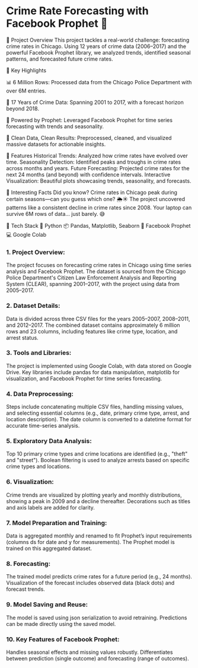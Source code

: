 # Crime Rate Forecasting with Facebook Prophet 🔎
📝 Project Overview
This project tackles a real-world challenge: forecasting crime rates in Chicago. Using 12 years of crime data (2006–2017) and the powerful Facebook Prophet library, we analyzed trends, identified seasonal patterns, and forecasted future crime rates.

🎯 Key Highlights

📊 6 Million Rows: Processed data from the Chicago Police Department with over 6M entries.

📅 17 Years of Crime Data: Spanning 2001 to 2017, with a forecast horizon beyond 2018.

🔮 Powered by Prophet: Leveraged Facebook Prophet for time series forecasting with trends and seasonality.

🌟 Clean Data, Clean Results: Preprocessed, cleaned, and visualized massive datasets for actionable insights.

🚀 Features
Historical Trends: Analyzed how crime rates have evolved over time.
Seasonality Detection: Identified peaks and troughs in crime rates across months and years.
Future Forecasting: Projected crime rates for the next 24 months (and beyond) with confidence intervals.
Interactive Visualization: Beautiful plots showcasing trends, seasonality, and forecasts.

📌 Interesting Facts
Did you know?
Crime rates in Chicago peak during certain seasons—can you guess which one? 🌦️☀️
The project uncovered patterns like a consistent decline in crime rates since 2008.
Your laptop can survive 6M rows of data… just barely. 😅

🔧 Tech Stack
🐍 Python
📦 Pandas, Matplotlib, Seaborn
🔮 Facebook Prophet
💻 Google Colab

### 1. Project Overview:
The project focuses on forecasting crime rates in Chicago using time series analysis and Facebook Prophet.
The dataset is sourced from the Chicago Police Department's Citizen Law Enforcement Analysis and Reporting System (CLEAR), spanning 2001–2017, with the project using data from 2005–2017.

### 2. Dataset Details:
Data is divided across three CSV files for the years 2005–2007, 2008–2011, and 2012–2017.
The combined dataset contains approximately 6 million rows and 23 columns, including features like crime type, location, and arrest status.

### 3. Tools and Libraries:
The project is implemented using Google Colab, with data stored on Google Drive.
Key libraries include pandas for data manipulation, matplotlib for visualization, and Facebook Prophet for time series forecasting.

### 4. Data Preprocessing:
Steps include concatenating multiple CSV files, handling missing values, and selecting essential columns (e.g., date, primary crime type, arrest, and location description).
The date column is converted to a datetime format for accurate time-series analysis.

### 5. Exploratory Data Analysis:
Top 10 primary crime types and crime locations are identified (e.g., "theft" and "street").
Boolean filtering is used to analyze arrests based on specific crime types and locations.

### 6. Visualization:
Crime trends are visualized by plotting yearly and monthly distributions, showing a peak in 2009 and a decline thereafter.
Decorations such as titles and axis labels are added for clarity.

### 7. Model Preparation and Training:
Data is aggregated monthly and renamed to fit Prophet’s input requirements (columns ds for date and y for measurements).
The Prophet model is trained on this aggregated dataset.

### 8. Forecasting:
The trained model predicts crime rates for a future period (e.g., 24 months).
Visualization of the forecast includes observed data (black dots) and forecast trends.

### 9. Model Saving and Reuse:
The model is saved using json serialization to avoid retraining.
Predictions can be made directly using the saved model.

### 10. Key Features of Facebook Prophet:
Handles seasonal effects and missing values robustly.
Differentiates between prediction (single outcome) and forecasting (range of outcomes).


